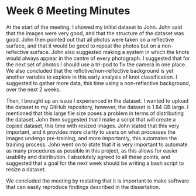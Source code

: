 # Week 6 Meeting Minutes

At the start of the meeting, I showed my initial dataset to John.
John said that the images were very good, and that the structure of the dataset was good.
John then pointed out that all photos were taken on a reflective surface, and that it would be good to repeat the photos but on a non-reflective surface.
John also suggested making a system in which the knots would always appear in the centre of every photograph.
I suggested that for the next set of photos I should use a tri-pod to fix the camera in one place.
We also concluded that the reflctive/non-reflective background is yet another variable to explore in this early analysis of knot classification.
I suggested to gather more data, this time using a non-reflective background, over the next 2 weeks.

Then, I brought up an issue I experienced in the dataset.
I wanted to upload the dataset to my GitHub repository, however, the dataset is 1.84 GB large.
I mentioned that this large file size poses a problem in terms of distributing the dataset.
John then suggested that I make a script that will create a copied dataset, this time with resized images.
John stated that this very important, and it provides more clarity to users on what processes the images undergo pre-training, and more importantly, this automates the training process.
John went on to state that it is very important to automate as many procedures as possible in this project, as this allows for easier usability and distribution.
I absolutely agreed to all these points, and suggested that a goal for the next week should be writing a bash script to resize a dataset.

We concluded the meeting by restating that it is important to make software that can easily reproduce findings described in the dissertation.
